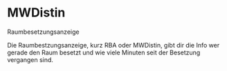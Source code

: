 # MWDistin
Raumbesetzungsanzeige

Die Raumbestzungsanzeige, kurz RBA oder MWDistin, gibt dir die Info wer gerade den Raum besetzt und wie viele Minuten seit der Besetzung vergangen sind. 
